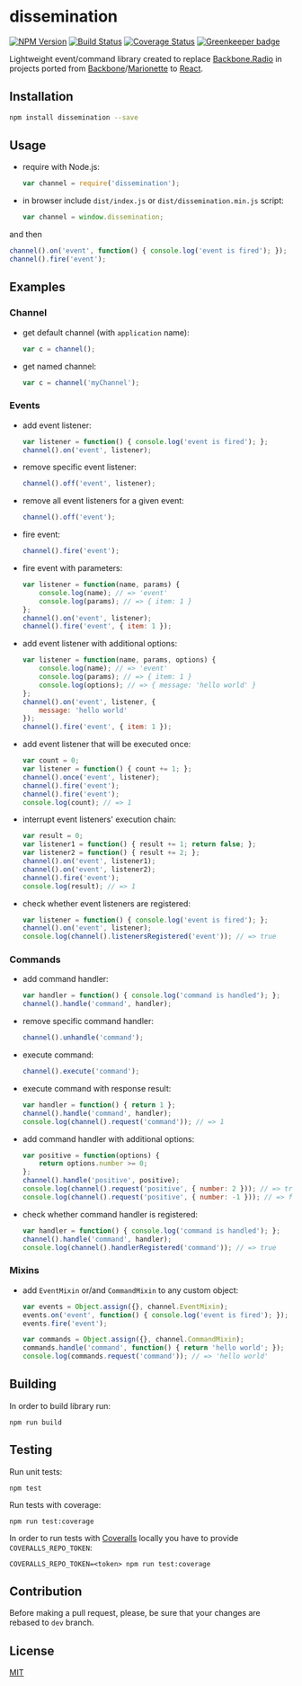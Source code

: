 # dissemination

[![NPM Version](https://badge.fury.io/js/dissemination.svg)](https://badge.fury.io/js/dissemination)
[![Build Status](https://travis-ci.org/ezze/dissemination.svg?branch=dev)](https://travis-ci.org/ezze/dissemination)
[![Coverage Status](https://coveralls.io/repos/github/ezze/dissemination/badge.svg?branch=dev)](https://coveralls.io/github/ezze/dissemination?branch=dev)
[![Greenkeeper badge](https://badges.greenkeeper.io/ezze/dissemination.svg)](https://greenkeeper.io/)

Lightweight event/command library created to replace [Backbone.Radio](https://github.com/marionettejs/backbone.radio) in
projects ported from [Backbone](http://backbonejs.org/)/[Marionette](https://marionettejs.com/) to [React](https://facebook.github.io/react/).

## Installation

```bash
npm install dissemination --save
```
    
## Usage

- require with Node.js:

    ```javascript
    var channel = require('dissemination');
    ```

- in browser include `dist/index.js` or `dist/dissemination.min.js` script:

    ```javascript
    var channel = window.dissemination;
    ```
    
and then    
    
```javascript    
channel().on('event', function() { console.log('event is fired'); });
channel().fire('event');
```

## Examples

### Channel

- get default channel (with `application` name):

    ```javascript
    var c = channel();
    ```
    
- get named channel:

    ```javascript
    var c = channel('myChannel');
    ```
    
### Events
    
- add event listener:

    ```javascript
    var listener = function() { console.log('event is fired'); };
    channel().on('event', listener);
    ```    
    
- remove specific event listener:
    
    ```javascript
    channel().off('event', listener);
    ```
    
- remove all event listeners for a given event:
    
    ```javascript
    channel().off('event');
    ```
    
- fire event:

    ```javascript
    channel().fire('event');
    ```
    
- fire event with parameters:
    
    ```javascript
    var listener = function(name, params) {
        console.log(name); // => 'event'
        console.log(params); // => { item: 1 }
    };
    channel().on('event', listener);
    channel().fire('event', { item: 1 });
    ```
    
- add event listener with additional options:
    
    ```javascript
    var listener = function(name, params, options) {
        console.log(name); // => 'event'
        console.log(params); // => { item: 1 }
        console.log(options); // => { message: 'hello world' }
    };
    channel().on('event', listener, {
        message: 'hello world'      
    });
    channel().fire('event', { item: 1 });    
    ```
    
- add event listener that will be executed once:

    ```javascript
    var count = 0;
    var listener = function() { count += 1; };
    channel().once('event', listener);
    channel().fire('event');
    channel().fire('event');
    console.log(count); // => 1
    ```
    
- interrupt event listeners' execution chain:
    
    ```javascript
    var result = 0;
    var listener1 = function() { result += 1; return false; };
    var listener2 = function() { result += 2; };
    channel().on('event', listener1);
    channel().on('event', listener2);
    channel().fire('event');
    console.log(result); // => 1
    ```
    
- check whether event listeners are registered:

    ```javascript
    var listener = function() { console.log('event is fired'); };
    channel().on('event', listener);
    console.log(channel().listenersRegistered('event')); // => true
    ```
    
### Commands
    
- add command handler:

    ```javascript
    var handler = function() { console.log('command is handled'); };
    channel().handle('command', handler);
    ```
    
- remove specific command handler:
    
    ```javascript
    channel().unhandle('command');
    ```
    
- execute command:

    ```javascript
    channel().execute('command');
    ```
    
- execute command with response result:
    
    ```javascript
    var handler = function() { return 1 };
    channel().handle('command', handler);
    console.log(channel().request('command')); // => 1
    ```
    
- add command handler with additional options:    
    
    ```javascript
    var positive = function(options) {
        return options.number >= 0;
    };
    channel().handle('positive', positive);
    console.log(channel().request('positive', { number: 2 })); // => true
    console.log(channel().request('positive', { number: -1 })); // => false
    ```
    
- check whether command handler is registered:

    ```javascript
    var handler = function() { console.log('command is handled'); };
    channel().handle('command', handler);
    console.log(channel().handlerRegistered('command')); // => true
    ```    
    
### Mixins

- add `EventMixin` or/and `CommandMixin` to any custom object:

    ```javascript
    var events = Object.assign({}, channel.EventMixin);
    events.on('event', function() { console.log('event is fired'); });
    events.fire('event');
    ```
    
    ```javascript
    var commands = Object.assign({}, channel.CommandMixin);
    commands.handle('command', function() { return 'hello world'; });
    console.log(commands.request('command')); // => 'hello world'
    ```

## Building

In order to build library run:
                                          
    npm run build
    
## Testing
    
Run unit tests:
    
    npm test
    
Run tests with coverage:

    npm run test:coverage
    
In order to run tests with [Coveralls](http://coveralls.io) locally you have to provide `COVERALLS_REPO_TOKEN`:
        
    COVERALLS_REPO_TOKEN=<token> npm run test:coverage
    
## Contribution
    
Before making a pull request, please, be sure that your changes are rebased to `dev` branch.

## License

[MIT](LICENSE)
